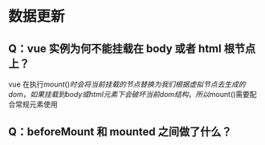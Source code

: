 # 数据更新

## Q：vue 实例为何不能挂载在 body 或者 html 根节点上？

vue 在执行$mount()时会将当前挂载的节点替换为我们根据虚拟节点去生成的dom，如果挂载到body或html元素下会破坏当前dom结构，所以$mount()需要配合常规元素使用

## Q：beforeMount 和 mounted 之间做了什么？
